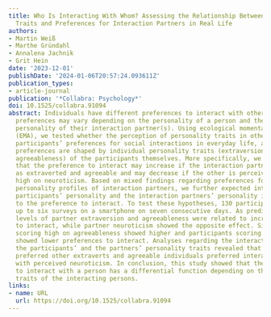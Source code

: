 ```yaml
---
title: Who Is Interacting With Whom? Assessing the Relationship Between Personality
  Traits and Preferences for Interaction Partners in Real Life
authors:
- Martin Weiß
- Marthe Gründahl
- Annalena Jachnik
- Grit Hein
date: '2023-12-01'
publishDate: '2024-01-06T20:57:24.093611Z'
publication_types:
- article-journal
publication: '*Collabra: Psychology*'
doi: 10.1525/collabra.91094
abstract: Individuals have different preferences to interact with other persons. These
  preferences may vary depending on the personality of a person and the perceived
  personality of their interaction partner(s). Using ecological momentary assessment
  (EMA), we tested whether the perception of personality traits in others predicts
  participants’ preferences for social interactions in everyday life, and how these
  preferences are shaped by individual personality traits (extraversion, neuroticism,
  agreeableness) of the participants themselves. More specifically, we hypothesized
  that the preference to interact may increase if the interaction partner is perceived
  as extraverted and agreeable and may decrease if the other is perceived as scoring
  high on neuroticism. Based on mixed findings regarding preferences for similar vs. dissimilar
  personality profiles of interaction partners, we further expected interactions between
  participants’ personality and the interaction partners’ personality in relation
  to the preference to interact. To test these hypotheses, 130 participants answered
  up to six surveys on a smartphone on seven consecutive days. As predicted, higher
  levels of partner extraversion and agreeableness were related to increased preference
  to interact, while partner neuroticism showed the opposite effect. Similarly, participants
  scoring high on agreeableness showed higher and participants scoring high on neuroticism
  showed lower preferences to interact. Analyses regarding the interactions between
  the participants’ and the partners’ personality traits revealed that extraverts
  preferred other extraverts and agreeable individuals preferred interaction partners
  with perceived neuroticism. In conclusion, this study showed that the preference
  to interact with a person has a differential function depending on the personality
  traits of the interacting persons.
links:
- name: URL
  url: https://doi.org/10.1525/collabra.91094
---
```

